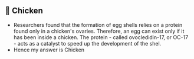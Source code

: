## 🐔 Chicken
* Researchers found that the formation of egg shells relies on a protein found only in a chicken's ovaries. Therefore, an egg can exist only if it has been inside a chicken. The protein - called ovocledidin-17, or OC-17 - acts as a catalyst to speed up the development of the shel.
* Hence my answer is Chicken

